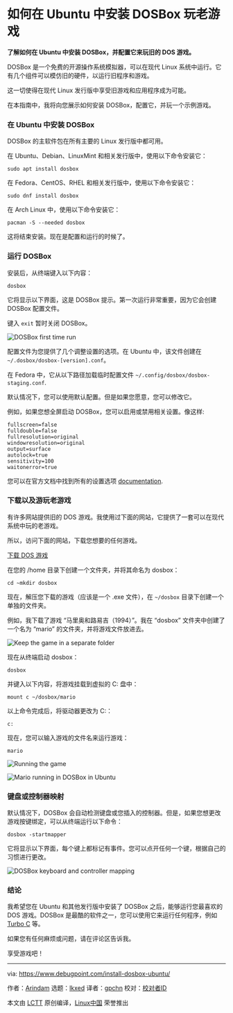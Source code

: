 [#]: subject: "How to Install DOSBox in Ubuntu to Play Old Games"
[#]: via: "https://www.debugpoint.com/install-dosbox-ubuntu/"
[#]: author: "Arindam https://www.debugpoint.com/author/admin1/"
[#]: collector: "lkxed"
[#]: translator: "gpchn"
[#]: reviewer: " "
[#]: publisher: " "
[#]: url: " "

如何在 Ubuntu 中安装 DOSBox 玩老游戏
======

**了解如何在 Ubuntu 中安装 DOSBox，并配置它来玩旧的 DOS 游戏。**

DOSBox 是一个免费的开源操作系统模拟器，可以在现代 Linux 系统中运行。它有几个组件可以模仿旧的硬件，以运行旧程序和游戏。

这一切使得在现代 Linux 发行版中享受旧游戏和应用程序成为可能。

在本指南中，我将向您展示如何安装 DOSBox，配置它，并玩一个示例游戏。

### 在 Ubuntu 中安装 DOSBox

DOSBox 的主软件包在所有主要的 Linux 发行版中都可用。

在 Ubuntu、Debian、LinuxMint 和相关发行版中，使用以下命令安装它：

```
sudo apt install dosbox
```

在 Fedora、CentOS、RHEL 和相关发行版中，使用以下命令安装它：

```
sudo dnf install dosbox
```

在 Arch Linux 中，使用以下命令安装它：

```
pacman -S --needed dosbox
```

这将结束安装。现在是配置和运行的时候了。

### 运行 DOSBox

安装后，从终端键入以下内容：

```
dosbox
```

它将显示以下界面，这是 DOSBox 提示。第一次运行非常重要，因为它会创建 DOSBox 配置文件。

键入 `exit` 暂时关闭 DOSBox。

![DOSBox first time run][1]

配置文件为您提供了几个调整设置的选项。在 Ubuntu 中，该文件创建在 `~/.dosbox/dosbox-[version].conf`。

在 Fedora 中，它从以下路径加载临时配置文件 `~/.config/dosbox/dosbox-staging.conf`.

默认情况下，您可以使用默认配置。但是如果您愿意，您可以修改它。

例如，如果您想全屏启动 DOSBox，您可以启用或禁用相关设置。像这样:

```
fullscreen=false
fulldouble=false
fullresolution=original
windowresolution=original
output=surface
autolock=true
sensitivity=100
waitonerror=true
```

您可以在官方文档中找到所有的设置选项 [documentation][2].

### 下载以及游玩老游戏

有许多网站提供旧的 DOS 游戏。我使用过下面的网站，它提供了一套可以在现代系统中玩的老游戏。

所以，访问下面的网站，下载您想要的任何游戏。

[下载 DOS 游戏][3]

在您的 /home 目录下创建一个文件夹，并将其命名为 dosbox：

```
cd ~mkdir dosbox
```

现在，解压您下载的游戏（应该是一个 .exe 文件），在 `~/dosbox` 目录下创建一个单独的文件夹。

例如，我下载了游戏 “马里奥和路易吉（1994）”。我在 “dosbox” 文件夹中创建了一个名为 “mario” 的文件夹，并将游戏文件放进去。

![Keep the game in a separate folder][4]

现在从终端启动 dosbox：

```
dosbox
```

并键入以下内容，将游戏挂载到虚拟的 C: 盘中：

```
mount c ~/dosbox/mario
```

以上命令完成后，将驱动器更改为 C:：

```
c:
```

现在，您可以输入游戏的文件名来运行游戏：

```
mario
```

![Running the game][5]

![Mario running in DOSBox in Ubuntu][6]

### 键盘或控制器映射

默认情况下，DOSBox 会自动检测键盘或您插入的控制器。但是，如果您想更改游戏按键绑定，可以从终端运行以下命令：

```
dosbox -startmapper
```

它将显示以下界面，每个键上都标记有事件。您可以点开任何一个键，根据自己的习惯进行更改。

![DOSBox keyboard and controller mapping][7]

### 结论

我希望您在 Ubuntu 和其他发行版中安装了 DOSBox 之后，能够运行您最喜欢的 DOS 游戏。DOSBox 是最酷的软件之一，您可以使用它来运行任何程序，例如 [Turbo C][8] 等。

如果您有任何麻烦或问题，请在评论区告诉我。

享受游戏吧！

--------------------------------------------------------------------------------

via: https://www.debugpoint.com/install-dosbox-ubuntu/

作者：[Arindam][a]
选题：[lkxed][b]
译者：[gpchn](https://github.com/gpchn)
校对：[校对者ID](https://github.com/校对者ID)

本文由 [LCTT](https://github.com/LCTT/TranslateProject) 原创编译，[Linux中国](https://linux.cn/) 荣誉推出

[a]: https://www.debugpoint.com/author/admin1/
[b]: https://github.com/lkxed
[1]: https://www.debugpoint.com/wp-content/uploads/2023/02/DOSBox-first-time-run.jpg
[2]: https://www.dosbox.com/wiki/Dosbox.conf#Sections
[3]: https://archive.org/details/softwarelibrary_msdos_games?tab=collection
[4]: https://www.debugpoint.com/wp-content/uploads/2023/02/Keep-the-game-in-a-separate-folder.jpg
[5]: https://www.debugpoint.com/wp-content/uploads/2023/02/Running-the-game.jpg
[6]: https://www.debugpoint.com/wp-content/uploads/2023/02/Mario-playing-in-DOSBox-in-Ubuntu.jpg
[7]: https://www.debugpoint.com/wp-content/uploads/2023/02/DOSBOox-keyboard-and-controller-mapping.jpg
[8]: https://www.debugpoint.com/setting-up-dosbox-in-ubuntu-to-run-turbo-c/
